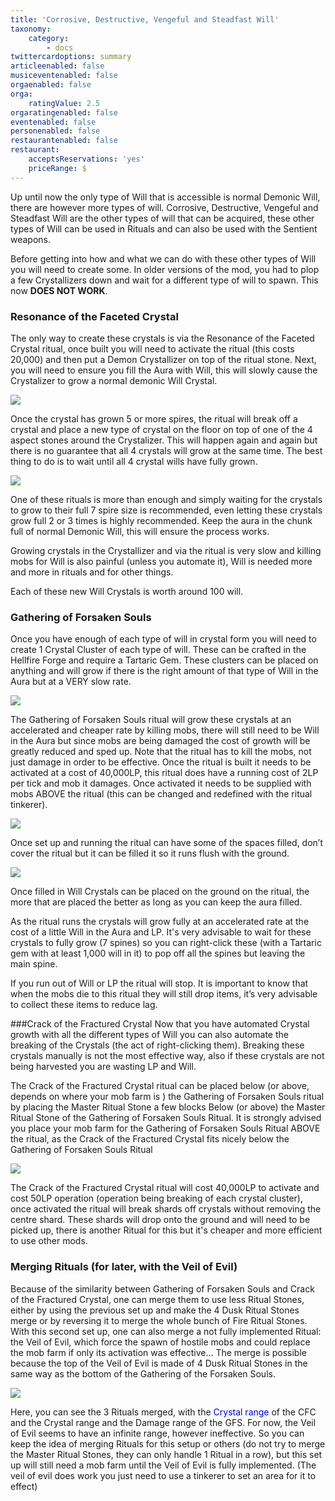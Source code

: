 ```yaml
---
title: 'Corrosive, Destructive, Vengeful and Steadfast Will'
taxonomy:
    category:
        - docs
twittercardoptions: summary
articleenabled: false
musiceventenabled: false
orgaenabled: false
orga:
    ratingValue: 2.5
orgaratingenabled: false
eventenabled: false
personenabled: false
restaurantenabled: false
restaurant:
    acceptsReservations: 'yes'
    priceRange: $
---
```


Up until now the only type of Will that is accessible is normal Demonic Will, there are however more types of will. Corrosive, Destructive, Vengeful and Steadfast Will are the other types of will that can be acquired, these other types of Will can be used in Rituals and can also be used with the Sentient weapons.

Before getting into how and what we can do with these other types of Will you will need to create some. In older versions of the mod, you had to plop a few Crystallizers down and wait for a different type of will to spawn. This now **DOES NOT WORK**.

### Resonance of the Faceted Crystal 
The only way to create these crystals is via the Resonance of the Faceted Crystal ritual, once built you will need to activate the ritual (this costs 20,000) and then put a Demon Crystallizer on top of the ritual stone. Next, you will need to ensure you fill the Aura with Will, this will slowly cause the Crystalizer to grow a normal demonic Will Crystal.

![](Resonance%20of%20the%20Faceted%20Crystal.jpg)

Once the crystal has grown 5 or more spires, the ritual will break off a crystal and place a new type of crystal on the floor on top of one of the 4 aspect stones around the Crystalizer. This will happen again and again but there is no guarantee that all 4 crystals will grow at the same time. The best thing to do is to wait until all 4 crystal wills have fully grown.

![](Resonance%20of%20the%20Faceted%20Crystal%20above.jpg)

One of these rituals is more than enough and simply waiting for the crystals to grow to their full 7 spire size is recommended, even letting these crystals grow full 2 or 3 times is highly recommended. Keep the aura in the chunk full of normal Demonic Will, this will ensure the process works. 

Growing crystals in the Crystallizer and via the ritual is very slow and killing mobs for Will is also painful (unless you automate it), Will is needed more and more in rituals and for other things. 

Each of these new Will Crystals is worth around 100 will.

### Gathering of Forsaken Souls
Once you have enough of each type of will in crystal form you will need to create 1 Crystal Cluster of each type of will. These can be crafted in the Hellfire Forge and require a Tartaric Gem. These clusters can be placed on anything and will grow if there is the right amount of that type of Will in the Aura but at a VERY slow rate.

![](growing.jpg)

The Gathering of Forsaken Souls ritual will grow these crystals at an accelerated and cheaper rate by killing mobs, there will still need to be Will in the Aura but since mobs are being damaged the cost of growth will be greatly reduced and sped up. Note that the ritual has to kill the mobs, not just damage in order to be effective. Once the ritual is built it needs to be activated at a cost of 40,000LP, this ritual does have a running cost of 2LP per tick and mob it damages. Once activated it needs to be supplied with mobs ABOVE the ritual (this can be changed and redefined with the ritual tinkerer).

![](Gathering%20of%20Forsaken%20Souls.jpg)

Once set up and running the ritual can have some of the spaces filled, don’t cover the ritual but it can be filled it so it runs flush with the ground.

![](Ritual%20space.jpg)

Once filled in Will Crystals can be placed on the ground on the ritual, the more that are placed the better as long as you can keep the aura filled.

As the ritual runs the crystals will grow fully at an accelerated rate at the cost of a little Will in the Aura and LP. It's very advisable to wait for these crystals to fully grow (7 spines) so you can right-click these (with a Tartaric gem with at least 1,000 will in it) to pop off all the spines but leaving the main spine.

If you run out of Will or LP the ritual will stop. It is important to know that when the mobs die to this ritual they will still drop items, it’s very advisable to collect these items to reduce lag.

###Crack of the Fractured Crystal
Now that you have automated Crystal growth with all the different types of Will you can also automate the breaking of the Crystals (the act of right-clicking them). Breaking these crystals manually is not the most effective way, also if these crystals are not being harvested you are wasting LP and Will.

The Crack of the Fractured Crystal ritual can be placed below (or above, depends on where your mob farm is ) the Gathering of Forsaken Souls ritual by placing the Master Ritual Stone a few blocks Below (or above) the Master Ritual Stone of the Gathering of Forsaken Souls Ritual. It is strongly advised you place your mob farm for the Gathering of Forsaken Souls Ritual ABOVE the ritual, as the Crack of the Fractured Crystal fits nicely below the Gathering of Forsaken Souls Ritual

![](Crack%20of%20the%20Fractured%20Crystal.jpg)

The Crack of the Fractured Crystal ritual will cost 40,000LP to activate and cost 50LP operation (operation being breaking of each crystal cluster), once activated the ritual will break shards off crystals without removing the centre shard. These shards will drop onto the ground and will need to be picked up, there is another Ritual for this but it's cheaper and more efficient to use other mods.

### Merging Rituals (for later, with the Veil of Evil)
Because of the similarity between Gathering of Forsaken Souls and Crack of the Fractured Crystal, one can merge them to use less Ritual Stones, either by using the previous set up and make the 4 Dusk Ritual Stones merge or by reversing it to merge the whole bunch of Fire Ritual Stones. With this second set up, one can also merge a not fully implemented Ritual: the Veil of Evil, which force the spawn of hostile mobs and could replace the mob farm if only its activation was effective… The merge is possible because the top of the Veil of Evil is made of 4 Dusk Ritual Stones in the same way as the bottom of the Gathering of the Forsaken Souls.

![](Blood%20Magic%20-%20Crystal%20Rituals%20compact.png)

Here, you can see the 3 Rituals merged, with the <span style="color:blue">Crystal range</span> of the CFC and the Crystal range and the Damage range of the GFS. For now, the Veil of Evil seems to have an infinite range, however ineffective. So you can keep the idea of merging Rituals for this setup or others (do not try to merge the Master Ritual Stones, they can only handle 1 Ritual in a row), but this set up will still need a mob farm until the Veil of Evil is fully implemented. (The veil of evil does work you just need to use a tinkerer to set an area for it to effect)



